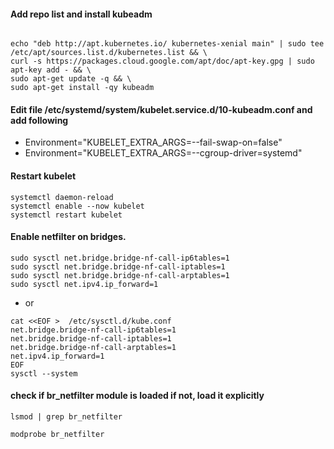 

#### Add repo list and install kubeadm
```

echo "deb http://apt.kubernetes.io/ kubernetes-xenial main" | sudo tee /etc/apt/sources.list.d/kubernetes.list && \
curl -s https://packages.cloud.google.com/apt/doc/apt-key.gpg | sudo apt-key add - && \
sudo apt-get update -q && \
sudo apt-get install -qy kubeadm
```

#### Edit file /etc/systemd/system/kubelet.service.d/10-kubeadm.conf and add following
- Environment="KUBELET_EXTRA_ARGS=--fail-swap-on=false"
- Environment="KUBELET_EXTRA_ARGS=--cgroup-driver=systemd"

#### Restart kubelet
```
systemctl daemon-reload
systemctl enable --now kubelet
systemctl restart kubelet
```


#### Enable netfilter on bridges.
```
sudo sysctl net.bridge.bridge-nf-call-ip6tables=1
sudo sysctl net.bridge.bridge-nf-call-iptables=1
sudo sysctl net.bridge.bridge-nf-call-arptables=1
sudo sysctl net.ipv4.ip_forward=1 
```
- or
```
cat <<EOF >  /etc/sysctl.d/kube.conf
net.bridge.bridge-nf-call-ip6tables=1
net.bridge.bridge-nf-call-iptables=1
net.bridge.bridge-nf-call-arptables=1
net.ipv4.ip_forward=1
EOF
sysctl --system
```

#### check if br_netfilter module is loaded if not, load it explicitly
```
lsmod | grep br_netfilter

modprobe br_netfilter
```


